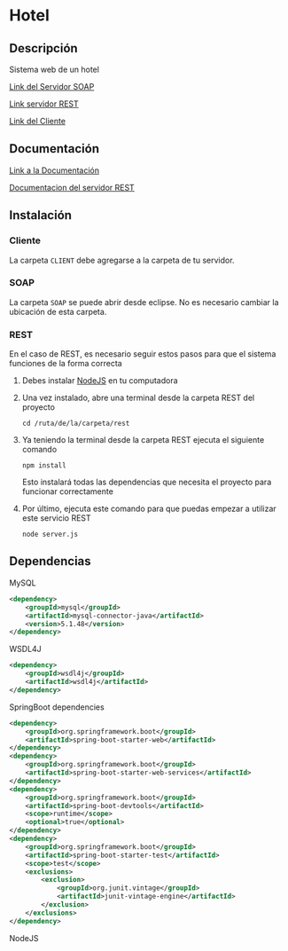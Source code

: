 # Hotel
## Descripción
Sistema web de un hotel

[Link del Servidor SOAP](http://54.162.225.248:8080/hotel.wsdl)

[Link servidor REST](https://rest-hotel.herokuapp.com/habitaciones)

[Link del Cliente](http://54.162.225.248/web/Hotel-WS/clientes.php)

## Documentación

[Link a la Documentación](https://github.com/dannyhvalenz/Hotel-WS/tree/master/DOCS)

[Documentacion del servidor REST](https://web.postman.co/collections/11546995-9a77aef4-3685-4a84-bd39-22b464f5d543?version=latest&workspace=7abae2ce-7627-4de3-87f9-5f1de163e351#c67e6027-ffc4-4bfb-9ce7-1c2b8eacfc9a)


## Instalación

### Cliente

La carpeta `CLIENT` debe agregarse a la carpeta de tu servidor.

### SOAP

La carpeta `SOAP` se puede abrir desde eclipse. No es necesario cambiar la ubicación de esta carpeta.

### REST

En el caso de REST, es necesario seguir estos pasos para que el sistema funciones de la forma correcta

1. Debes instalar [NodeJS](https://nodejs.org/es/download/) en tu computadora

2. Una vez instalado, abre una terminal desde la carpeta REST del proyecto

   ```
   cd /ruta/de/la/carpeta/rest
   ```

3. Ya teniendo la terminal desde la carpeta REST ejecuta el siguiente comando

   ```
   npm install
   ```

   Esto instalará todas las dependencias que necesita el proyecto para funcionar correctamente

4. Por último, ejecuta este comando para que puedas empezar a utilizar este servicio REST

   ```
   node server.js
   ```

   

## Dependencias

MySQL

```xml
<dependency>
    <groupId>mysql</groupId>
    <artifactId>mysql-connector-java</artifactId>
    <version>5.1.48</version>
</dependency>
```

WSDL4J

```xml
<dependency>
	<groupId>wsdl4j</groupId>
	<artifactId>wsdl4j</artifactId>
</dependency>
```

SpringBoot dependencies

```xml
<dependency>
	<groupId>org.springframework.boot</groupId>
	<artifactId>spring-boot-starter-web</artifactId>
</dependency>
<dependency>
	<groupId>org.springframework.boot</groupId>
	<artifactId>spring-boot-starter-web-services</artifactId>
</dependency>
<dependency>
	<groupId>org.springframework.boot</groupId>
	<artifactId>spring-boot-devtools</artifactId>
	<scope>runtime</scope>
	<optional>true</optional>
</dependency>
<dependency>
	<groupId>org.springframework.boot</groupId>
	<artifactId>spring-boot-starter-test</artifactId>
	<scope>test</scope>
	<exclusions>
		<exclusion>
			<groupId>org.junit.vintage</groupId>
			<artifactId>junit-vintage-engine</artifactId>
		</exclusion>
	</exclusions>
</dependency>
```

NodeJS
